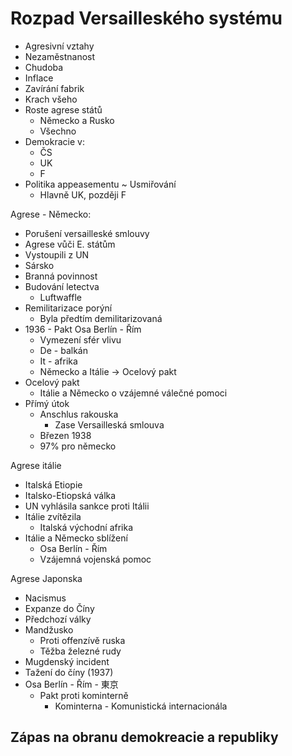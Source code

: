 # Rozpad Versailleského systému
- Agresivní vztahy
- Nezaměstnanost
- Chudoba
- Inflace
- Zavírání fabrik
- Krach všeho
- Roste agrese států
	- Německo a Rusko
	- Všechno
- Demokracie v:
	- ČS
	- UK
	- F
- Politika appeasementu
	~ Usmiřování
	- Hlavně UK, později F

Agrese - Německo:
- Porušení versailleské smlouvy
- Agrese vůči E. státům
- Vystoupili z UN
- Sársko
- Branná povinnost
- Budování letectva
	- Luftwaffle
- Remilitarizace porýní
	- Byla předtím demilitarizovaná
- 1936 - Pakt Osa Berlín - Řím
	- Vymezení sfér vlivu
	- De - balkán
	- It - afrika
	- Německo a Itálie -> Ocelový pakt
- Ocelový pakt
	- Itálie a Německo o vzájemné válečné pomoci
- Přímý útok
	- Anschlus rakouska
		- Zase Versailleská smlouva
	- Březen 1938
	- 97% pro německo

Agrese itálie
- Italská Etiopie
- Italsko-Etiopská válka
- UN vyhlásila sankce proti Itálii
- Itálie zvítězila
	- Italská východní afrika
- Itálie a Německo sblížení
	- Osa Berlín - Řím
	- Vzájemná vojenská pomoc

Agrese Japonska
- Nacismus
- Expanze do Číny
- Předchozí války
- Mandžusko
	- Proti offenzívě ruska
	- Těžba železné rudy
- Mugdenský incident
- Tažení do číny (1937)
- Osa Berlín - Řím - 東京
	- Pakt proti kominterně
		- Kominterna - Komunistická internacionála

Zápas na obranu demokreacie a republiky
- 